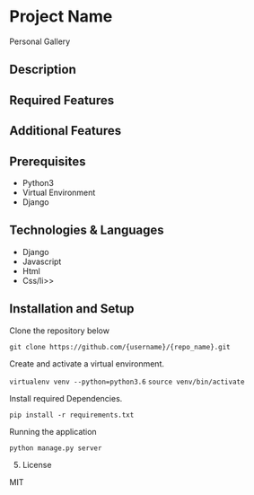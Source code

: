 # Project Name

Personal Gallery

## Description

## Required Features

## Additional Features

## Prerequisites

<ul>
<li>Python3</li>
<li>Virtual Environment</li>
<li>Django </li>
</ul>

## Technologies & Languages

<ul>
<li>Django</li>
<li>Javascript</li>
<li>Html</li>
<li>Css/li>>
</ul>


## Installation and Setup

Clone the repository below

  `git clone https://github.com/{username}/{repo_name}.git`

Create and activate a virtual environment. 

  `virtualenv venv --python=python3.6`
  `source venv/bin/activate`

Install required Dependencies.

  `pip install -r requirements.txt`

Running the application

  `python manage.py server`


5. License

  MIT
